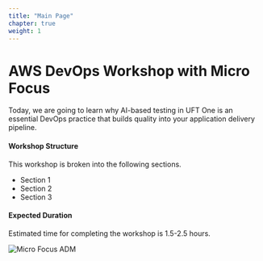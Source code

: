 ```yaml
---
title: "Main Page"
chapter: true
weight: 1
---
```


# AWS DevOps Workshop with Micro Focus
Today, we are going to learn why AI-based testing in UFT One is an essential DevOps practice that builds quality into your application delivery pipeline.

#### Workshop Structure
This workshop is broken into the following sections.

* Section 1
* Section 2
* Section 3

#### Expected Duration
Estimated time for completing the workshop is 1.5-2.5 hours.

![Micro Focus ADM](/images/main/adm.PNG)
